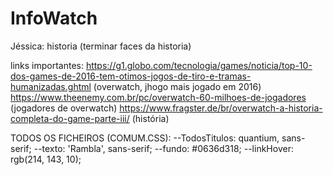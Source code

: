 # InfoWatch
 
Jéssica:
historia (terminar faces da historia)

links importantes:
https://g1.globo.com/tecnologia/games/noticia/top-10-dos-games-de-2016-tem-otimos-jogos-de-tiro-e-tramas-humanizadas.ghtml (overwatch, jhogo mais jogado em 2016)
https://www.theenemy.com.br/pc/overwatch-60-milhoes-de-jogadores (jogadores de overwatch)
https://www.fragster.de/br/overwatch-a-historia-completa-do-game-parte-iii/ (história)




TODOS OS FICHEIROS (COMUM.CSS):
    --TodosTitulos: quantium, sans-serif;
    --texto: 'Rambla', sans-serif;
    --fundo: #0636d318;
    --linkHover: rgb(214, 143, 10);